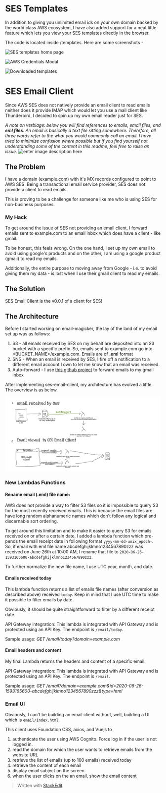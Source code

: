 ﻿# SES Templates
In addition to giving you unlimited email ids on your own domain backed by the world class AWS ecosystem, I have also added support for a neat little feature which lets you view your SES templates directly in the browser.

The code is located inside /templates. Here are some screenshots -

![SES templates home page](https://raw.githubusercontent.com/saiorama/ses-email-client/feature/1/images/102-240x494.png)

![AWS Credentials Modal](https://raw.githubusercontent.com/saiorama/ses-email-client/feature/1/images/103-240x494.png)

![Downloaded templates](https://raw.githubusercontent.com/saiorama/ses-email-client/feature/1/images/104-240x494.png)

# SES Email Client

Since AWS SES does not natively provide an email client to read emails neither does it provide IMAP which would let you use a mail client like Thunderbird, I decided to spin up my own email reader just for SES.

*A note on verbiage: below you will find references to **emails*, *email files**, and **eml files**. An email is basically a text file sitting somewhere. Therefore, all three words refer to the what you would commonly call an email. I have tried to minimize confusion where possible but if you find yourself not understanding some of the content in this readme, feel free to raise an issue.*
![enter image description here](https://raw.githubusercontent.com/saiorama/ses-email-client/master/docs/email-client.png)

## The Problem

I have a domain (example.com) with it's MX records configured to point to AWS SES. Being a transactional email service provider, SES does not provide a client to read emails. 

This is proving to be a challenge for someone like me who is using SES for non-business purposes.

### My Hack

To get around the issue of SES not providing an email client, I forward emails sent to example.com to an email inbox which does have a client - like gmail. 

To be honest, this feels wrong. On the one hand, I set up my own email to avoid using google's products and on the other, I am using a google product (gmail) to read my emails. 

Additionally, the entire purpose to moving away from Google - i.e. to avoid giving them my data - is lost when I use their gmail client to read my emails.

## The Solution

SES Email Client is the v0.0.1 of a client for SES!

## The Architecture 

Before I started working on email-magicker, the lay of the land of my email set up was as follows:

1. S3 - all emails received by SES on my behalf are deposited into an S3 bucket with a specific prefix. So, emails sent to example.com go into <BUCKET_NAME>/example.com. Emails are of **.eml** format
2. SNS - When an email is received by SES, I fire off a notification to a different email account I own to let me know that an email was received.
3. Auto-forward - I use [this github project](https://github.com/arithmetric/aws-lambda-ses-forwarder) to forward emails to my gmail inbox

After implementing ses-email-client, my architecture has evolved a little. The overview is as below.

![](docs/ses-email-client.png)
### New Lambdas Functions

#### Rename email (.eml) file name: 

AWS does not provide a way to filter S3 files so it is impossible to query S3 for the most recently received emails. This is because the email files are have long random alphanumeric names which don't follow any logical and discernable sort ordering. 

To get around this limitation and to make it easier to query S3 for emails received on or after a certain date, I added a lambda function which pre-pends the email receipt date in following format ```yyyy-mm-dd-unix_epoch-```. So, if email with eml file name abcdefghijklmno1234567890zzz was received on June 26th at 10:00 AM, I rename that file to ```2020-06-26-1593165600-abcdefghijklmno1234567890zzz```. 

To further normalize the new file name, I use UTC year, month, and date.

#### Emails received today 

This lambda function returns a list of emails file names (after conversion as described above) received ```today```. Keep in mind that I use UTC time to make it possible to filter emails by date. 

Obviously, it should be quite straightforward to filter by a different receipt date. 

API Gateway integration: This lambda is integrated with API Gateway and is protected using an API Key. The endpoint is `/email/today`.

Sample usage: *GET /email/today?domain=example.com*

#### Email headers and content

My final Lambda returns the headers and content of a specific email. 

API Gateway integration: This lambda is integrated with API Gateway and is protected using an API Key. The endpoint is `/email`. 

Sample usage: *GET /email?domain=example.com&id=2020-06-26-1593165600-abcdefghijklmno1234567890zzz&type=html*

### Email UI

Obviously, I can't be building an email client without, well, building a UI which is ```email/index.html```.

This client uses Foundation CSS, axios, and Vuejs to 
1. authenticate the user using AWS Cognito. Force log in if the user is not logged in.
2. read the domain for which the user wants to retrieve emails from the website URL
3. retrieve the list of emails (up to 100 emails) received today
4. retrieve the content of each email
5. display email subject on the screen
6. when the user clicks on the an email, show the email content



> Written with [StackEdit](https://stackedit.io/).

